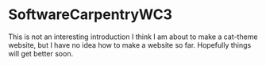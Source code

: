 # SoftwareCarpentryWC3
This is not an interesting introduction
I think I am about to make a cat-theme website, but I have no idea how to make a website so far.
Hopefully things will get better soon.
